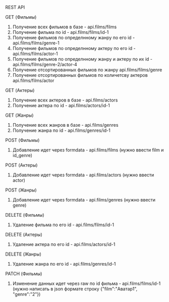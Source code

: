 REST API

GET (Фильмы)
  1. Получение всех фильмов в базе - api.films/films
  2. Получение фильма по id - api.films/films/id-1
  3. Получение фильмов по определнному жанру по его id - api.films/films/genre-1
  4. Получение фильмов по определнному актеру по его id - api.films/films/actor-1
  5. Получение фильмов по определнному жанру и актеру по их id - api.films/films/genre-2/actor-4
  6. Получение отсортированных фильмов по жанру api.films/films/genre
  7. Получение отсортированных фильмов по количетсву актеров api.films/films/actor
  
GET (Актеры)
  1. Получение всех актеров в базе - api.films/actors
  2. Получение актера по id - api.films/actors/id-1
 
GET (Жанры)
  1. Получение всех жанров в базе - api.films/genres
  2. Получение жанра по id - api.films/genres/id-1
  
POST (Фильмы)
  1. Добавление идет через formdata - api.films/films (нужно ввести film и id_genre)
  
POST (Актеры)
  1. Добавление идет через formdata - api.films/actors (нужно ввести actor)

POST (Жанры)
  1. Добавление идет через formdata - api.films/genres (нужно ввести genre)
  
DELETE (Фильмы)
  1. Удаление фильмa по его id - api.films/films/id-1
  
DELETE (Актеры)
  1. Удаление актера по его id - api.films/actors/id-1

DELETE (Жанры)
  1. Удаление жанра по его id - api.films/genres/id-1
  
PATCH (Фильмы)
  1. Изменение данных идет через raw по id фильма - api.films/films/id-1 (нужно написать в json формате строку {"film":"Аватар1", "genre":"2"})
